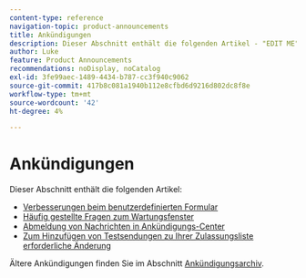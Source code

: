 ```yaml
---
content-type: reference
navigation-topic: product-announcements
title: Ankündigungen
description: Dieser Abschnitt enthält die folgenden Artikel - "EDIT ME".
author: Luke
feature: Product Announcements
recommendations: noDisplay, noCatalog
exl-id: 3fe99aec-1489-4434-b787-cc3f940c9062
source-git-commit: 417b8c081a1940b112e8cfbd6d9216d802dc8f8e
workflow-type: tm+mt
source-wordcount: '42'
ht-degree: 4%

---
```


# Ankündigungen

Dieser Abschnitt enthält die folgenden Artikel:

* [Verbesserungen beim benutzerdefinierten Formular](../../product-announcements/announcements/custom-form-enhancements.md)
* [Häufig gestellte Fragen zum Wartungsfenster](../../product-announcements/announcements/maintenance-window-faq.md)
* [Abmeldung von Nachrichten in Ankündigungs-Center](unsubscribe-from-ac-messages.md)
* [Zum Hinzufügen von Testsendungen zu Ihrer Zulassungsliste erforderliche Änderung](proofhq-domain-change-workfront.md)



Ältere Ankündigungen finden Sie im Abschnitt [Ankündigungsarchiv](announcement-archive/announcement-archive.md).
